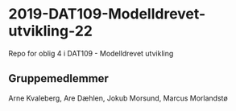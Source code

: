 # 2019-DAT109-Modelldrevet-utvikling-22

Repo for oblig 4 i DAT109 - Modelldrevet utvikling

## Gruppemedlemmer
Arne Kvaleberg, Are Dæhlen, Jokub Morsund, Marcus Morlandstø
